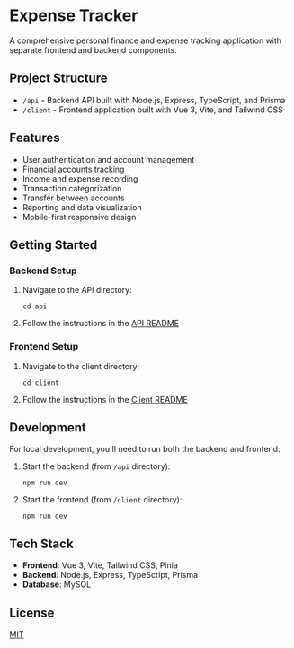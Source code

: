 # Expense Tracker

A comprehensive personal finance and expense tracking application with separate frontend and backend components.

## Project Structure

- `/api` - Backend API built with Node.js, Express, TypeScript, and Prisma
- `/client` - Frontend application built with Vue 3, Vite, and Tailwind CSS

## Features

- User authentication and account management
- Financial accounts tracking
- Income and expense recording
- Transaction categorization
- Transfer between accounts
- Reporting and data visualization
- Mobile-first responsive design

## Getting Started

### Backend Setup

1. Navigate to the API directory:

   ```
   cd api
   ```

2. Follow the instructions in the [API README](./api/README.md)

### Frontend Setup

1. Navigate to the client directory:

   ```
   cd client
   ```

2. Follow the instructions in the [Client README](./client/README.md)

## Development

For local development, you'll need to run both the backend and frontend:

1. Start the backend (from `/api` directory):

   ```
   npm run dev
   ```

2. Start the frontend (from `/client` directory):
   ```
   npm run dev
   ```

## Tech Stack

- **Frontend**: Vue 3, Vite, Tailwind CSS, Pinia
- **Backend**: Node.js, Express, TypeScript, Prisma
- **Database**: MySQL

## License

[MIT](LICENSE)
